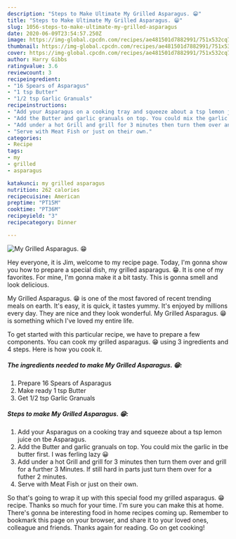 ```yaml
---
description: "Steps to Make Ultimate My Grilled Asparagus. 😁"
title: "Steps to Make Ultimate My Grilled Asparagus. 😁"
slug: 1056-steps-to-make-ultimate-my-grilled-asparagus
date: 2020-06-09T23:54:57.250Z
image: https://img-global.cpcdn.com/recipes/ae481501d7882991/751x532cq70/my-grilled-asparagus-😁-recipe-main-photo.jpg
thumbnail: https://img-global.cpcdn.com/recipes/ae481501d7882991/751x532cq70/my-grilled-asparagus-😁-recipe-main-photo.jpg
cover: https://img-global.cpcdn.com/recipes/ae481501d7882991/751x532cq70/my-grilled-asparagus-😁-recipe-main-photo.jpg
author: Harry Gibbs
ratingvalue: 3.6
reviewcount: 3
recipeingredient:
- "16 Spears of Asparagus"
- "1 tsp Butter"
- "1/2 tsp Garlic Granuals"
recipeinstructions:
- "Add your Asparagus on a cooking tray and squeeze about a tsp lemon juice on tbe Asparagus."
- "Add the Butter and garlic granuals on top. You could mix the garlic in tbe butter first. I was ferling lazy 😀"
- "Add under a hot Grill and grill for 3 minutes then turn them over and grill for a further 3 Minutes. If still hard in parts just turn them over for a futher 2 minutes."
- "Serve with Meat Fish or just on their own."
categories:
- Recipe
tags:
- my
- grilled
- asparagus

katakunci: my grilled asparagus 
nutrition: 262 calories
recipecuisine: American
preptime: "PT15M"
cooktime: "PT36M"
recipeyield: "3"
recipecategory: Dinner

---
```



![My Grilled Asparagus. 😁](https://img-global.cpcdn.com/recipes/ae481501d7882991/751x532cq70/my-grilled-asparagus-😁-recipe-main-photo.jpg)

Hey everyone, it is Jim, welcome to my recipe page. Today, I'm gonna show you how to prepare a special dish, my grilled asparagus. 😁. It is one of my favorites. For mine, I'm gonna make it a bit tasty. This is gonna smell and look delicious.



My Grilled Asparagus. 😁 is one of the most favored of recent trending meals on earth. It's easy, it is quick, it tastes yummy. It's enjoyed by millions every day. They are nice and they look wonderful. My Grilled Asparagus. 😁 is something which I've loved my entire life.


To get started with this particular recipe, we have to prepare a few components. You can cook my grilled asparagus. 😁 using 3 ingredients and 4 steps. Here is how you cook it.

<!--inarticleads1-->

##### The ingredients needed to make My Grilled Asparagus. 😁:

1. Prepare 16 Spears of Asparagus
1. Make ready 1 tsp Butter
1. Get 1/2 tsp Garlic Granuals




<!--inarticleads2-->

##### Steps to make My Grilled Asparagus. 😁:

1. Add your Asparagus on a cooking tray and squeeze about a tsp lemon juice on tbe Asparagus.
1. Add the Butter and garlic granuals on top. You could mix the garlic in tbe butter first. I was ferling lazy 😀
1. Add under a hot Grill and grill for 3 minutes then turn them over and grill for a further 3 Minutes. If still hard in parts just turn them over for a futher 2 minutes.
1. Serve with Meat Fish or just on their own.




So that's going to wrap it up with this special food my grilled asparagus. 😁 recipe. Thanks so much for your time. I'm sure you can make this at home. There's gonna be interesting food in home recipes coming up. Remember to bookmark this page on your browser, and share it to your loved ones, colleague and friends. Thanks again for reading. Go on get cooking!
